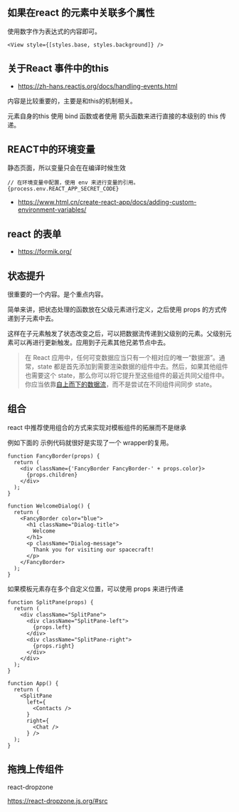 ## 如果在react 的元素中关联多个属性
使用数字作为表达式的内容即可。
```
<View style={[styles.base, styles.background]} />

```



## 关于React 事件中的this 

- https://zh-hans.reactjs.org/docs/handling-events.html

内容是比较重要的，主要是和this的机制相关。

元素自身的this 使用 bind 函数或者使用 箭头函数来进行直接的本级别的 this 传递。

## REACT中的环境变量
静态页面，所以变量只会在在编译时候生效

```
// 在环境变量中配置，使用 env 来进行变量的引用。
{process.env.REACT_APP_SECRET_CODE}

```
- https://www.html.cn/create-react-app/docs/adding-custom-environment-variables/


## react 的表单

- https://formik.org/



## 状态提升

很重要的一个内容。是个重点内容。

简单来讲，把状态处理的函数放在父级元素进行定义，之后使用 props 的方式传递到子元素中去。

这样在子元素触发了状态改变之后，可以把数据流传递到父级别的元素。父级别元素可以再进行更新触发。应用到子元素其他兄弟节点中去。

> 在 React 应用中，任何可变数据应当只有一个相对应的唯一“数据源”。通常，state 都是首先添加到需要渲染数据的组件中去。然后，如果其他组件也需要这个 state，那么你可以将它提升至这些组件的最近共同父组件中。你应当依靠[自上而下的数据流](https://zh-hans.reactjs.org/docs/state-and-lifecycle.html#the-data-flows-down)，而不是尝试在不同组件间同步 state。



## 组合

react 中推荐使用组合的方式来实现对模板组件的拓展而不是继承

例如下面的 示例代码就很好是实现了一个 wrapper的复用。

```
function FancyBorder(props) {
  return (
    <div className={'FancyBorder FancyBorder-' + props.color}>
      {props.children}
    </div>
  );
}

function WelcomeDialog() {
  return (
    <FancyBorder color="blue">
      <h1 className="Dialog-title">
        Welcome
      </h1>
      <p className="Dialog-message">
        Thank you for visiting our spacecraft!
      </p>
    </FancyBorder>
  );
}
```

如果模板元素存在多个自定义位置，可以使用 props 来进行传递

```
function SplitPane(props) {
  return (
    <div className="SplitPane">
      <div className="SplitPane-left">
        {props.left}
      </div>
      <div className="SplitPane-right">
        {props.right}
      </div>
    </div>
  );
}

function App() {
  return (
    <SplitPane
      left={
        <Contacts />
      }
      right={
        <Chat />
      } />
  );
}
```

## 拖拽上传组件
react-dropzone

https://react-dropzone.js.org/#src
